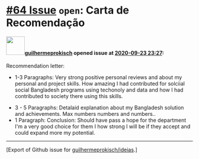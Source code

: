 # [\#64 Issue](https://github.com/guilhermeprokisch/ideias/issues/64) `open`: Carta de Recomendação

#### <img src="https://avatars.githubusercontent.com/u/12011070?u=f18e95eceaa97f69b9d0c5a06270d7bdfbc44b5a&v=4" width="50">[guilhermeprokisch](https://github.com/guilhermeprokisch) opened issue at [2020-09-23 23:27](https://github.com/guilhermeprokisch/ideias/issues/64):

Recommendation letter:

* 1-3 Paragraphs: Very strong positive personal reviews and  about my personal and project skills. How amazing I had contributed for solciial social Bangladesh programs using techonoly and data and how I had contributed to society there using this skills.
- 3 - 5 Paragraphs: Detalaid explanation about my Bangladesh solution and achievements. Max numbers numbers and numbers..
- 1 Paragraph: Conclusion: Should have pass a hope for the department I'm a very good choice for them I how strong I will be if they accept and could expand more my potential.




-------------------------------------------------------------------------------



[Export of Github issue for [guilhermeprokisch/ideias](https://github.com/guilhermeprokisch/ideias).]
